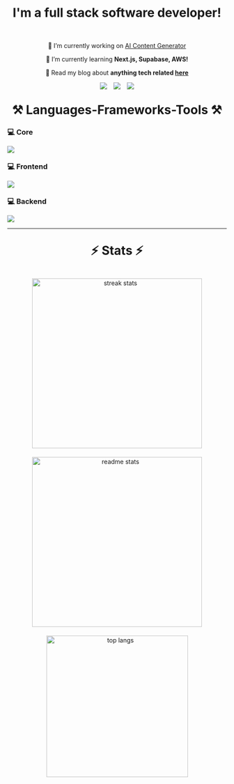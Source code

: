 <h1 align="center">I'm a full stack software developer!</h1>

<br/>

<div align="center">

🔭 I’m currently working on [AI Content Generator](https://aicontent-generator.vercel.app)

🌱 I’m currently learning **Next.js, Supabase, AWS!**

💬 Read my blog about **anything tech related [here](https://strahinja.vercel.app/blog)**

</div>
 
<div align="center" style="display:flex; align-items:center; justify-content:center; gap: 15px;"> 
  <a href="mailto:pavicevicstrhinja@gmail.com">
    <img src="https://img.shields.io/badge/Gmail-333333?style=for-the-badge&logo=gmail&logoColor=red" />
  </a>
  <a href="https://www.linkedin.com/in/strahinja-pavićević-aa01702a6/" target="_blank">
    <img src="https://img.shields.io/badge/LinkedIn-0077B5?style=for-the-badge&logo=linkedin&logoColor=white" target="_blank" />
  </a>
  <a href="https://strahinja.vercel.app" target="_blank">
    <img src="https://img.shields.io/badge/Portfolio-FF5722?style=for-the-badge&logo=safari&google-chrome=white" target="_blank" />
  </a>
</div>

<h1 align="center" style="border-bottom:0px; margin-top:30px;">⚒️ Languages-Frameworks-Tools ⚒️</h1>

<h3 style="border-bottom:0px;">💻 Core</h3>
<img src="https://skillicons.dev/icons?i=c,cs,js,ts,next,electron,git,unity,dotnet" />
<h3 style="border-bottom:0px; margin-top:20px;">💻 Frontend</h3>
<img src="https://skillicons.dev/icons?i=html,css,react,tailwind,vite" />
<h3 style="border-bottom:0px; margin-top:20px;">💻 Backend</h3>
<img src="https://skillicons.dev/icons?i=nodejs,express,mongo,mysql,postgres,supabase,googlecloud," />

<hr/>

<h1 align="center" style="border-bottom:0px; margin-top:30px;">⚡ Stats ⚡</h1>
<br>
<div align="center" style="display:flex; flex-direction:column; align-items:center; gap: 20px">
  <img width=390 src="https://github-readme-streak-stats-salesp07.vercel.app/?user=strahinja2112&count_private=true&theme=dark&border_radius=10&hide_border=true" alt="streak stats"/>
  <img width=390 src="https://github-readme-stats-salesp07.vercel.app/api?username=strahinja2112&count_private=true&show_icons=true&theme=dark&rank_icon=github&border_radius=10&hide_border=true" alt="readme stats" />
  <img width=325 align="center" src="https://github-readme-stats-salesp07.vercel.app/api/top-langs/?username=strahinja2112&hide=HTML&langs_count=8&layout=compact&theme=dark&border_radius=10&size_weight=0.5&count_weight=0.5&exclude_repo=github-readme-stats&hide_border=true" alt="top langs" />
</div>
